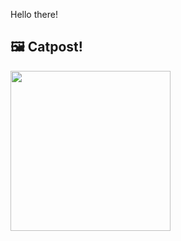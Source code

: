 Hello there!



## 🖼️ Catpost!

<sub>
    <img src="https://cdn2.thecatapi.com/images/6j3.jpg" height="256">
</sub>

